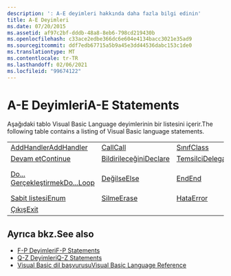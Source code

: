 ```yaml
---
description: ': A-E deyimleri hakkında daha fazla bilgi edinin'
title: A-E Deyimleri
ms.date: 07/20/2015
ms.assetid: af97c2bf-dddb-48a8-8eb6-798cd219430b
ms.openlocfilehash: c33ace2edbe366dc6e604e4134bacc3021e35ad9
ms.sourcegitcommit: ddf7edb67715a5b9a45e3dd44536dabc153c1de0
ms.translationtype: MT
ms.contentlocale: tr-TR
ms.lasthandoff: 02/06/2021
ms.locfileid: "99674122"
---
```

# <a name="a-e-statements"></a><span data-ttu-id="6987d-103">A-E Deyimleri</span><span class="sxs-lookup"><span data-stu-id="6987d-103">A-E Statements</span></span>

<span data-ttu-id="6987d-104">Aşağıdaki tablo Visual Basic Language deyimlerinin bir listesini içerir.</span><span class="sxs-lookup"><span data-stu-id="6987d-104">The following table contains a listing of Visual Basic language statements.</span></span>  
  
|||||  
|---|---|---|---|  
|[<span data-ttu-id="6987d-105">AddHandler</span><span class="sxs-lookup"><span data-stu-id="6987d-105">AddHandler</span></span>](addhandler-statement.md)|[<span data-ttu-id="6987d-106">Call</span><span class="sxs-lookup"><span data-stu-id="6987d-106">Call</span></span>](call-statement.md)|[<span data-ttu-id="6987d-107">Sınıf</span><span class="sxs-lookup"><span data-stu-id="6987d-107">Class</span></span>](class-statement.md)|[<span data-ttu-id="6987d-108">Sabit</span><span class="sxs-lookup"><span data-stu-id="6987d-108">Const</span></span>](const-statement.md)|  
|[<span data-ttu-id="6987d-109">Devam et</span><span class="sxs-lookup"><span data-stu-id="6987d-109">Continue</span></span>](continue-statement.md)|[<span data-ttu-id="6987d-110">Bildirileceğini</span><span class="sxs-lookup"><span data-stu-id="6987d-110">Declare</span></span>](declare-statement.md)|[<span data-ttu-id="6987d-111">Temsilci</span><span class="sxs-lookup"><span data-stu-id="6987d-111">Delegate</span></span>](delegate-statement.md)|[<span data-ttu-id="6987d-112">Boyutu</span><span class="sxs-lookup"><span data-stu-id="6987d-112">Dim</span></span>](dim-statement.md)|  
|[<span data-ttu-id="6987d-113">Do... Gerçekleştirmek</span><span class="sxs-lookup"><span data-stu-id="6987d-113">Do...Loop</span></span>](do-loop-statement.md)|[<span data-ttu-id="6987d-114">Değilse</span><span class="sxs-lookup"><span data-stu-id="6987d-114">Else</span></span>](else-statement.md)|[<span data-ttu-id="6987d-115">End</span><span class="sxs-lookup"><span data-stu-id="6987d-115">End</span></span>](end-statement.md)|[<span data-ttu-id="6987d-116">Erer \<keyword></span><span class="sxs-lookup"><span data-stu-id="6987d-116">End \<keyword></span></span>](end-keyword-statement.md)|  
|[<span data-ttu-id="6987d-117">Sabit listesi</span><span class="sxs-lookup"><span data-stu-id="6987d-117">Enum</span></span>](enum-statement.md)|[<span data-ttu-id="6987d-118">Silme</span><span class="sxs-lookup"><span data-stu-id="6987d-118">Erase</span></span>](erase-statement.md)|[<span data-ttu-id="6987d-119">Hata</span><span class="sxs-lookup"><span data-stu-id="6987d-119">Error</span></span>](error-statement.md)|[<span data-ttu-id="6987d-120">Olay</span><span class="sxs-lookup"><span data-stu-id="6987d-120">Event</span></span>](event-statement.md)|  
|[<span data-ttu-id="6987d-121">Çıkış</span><span class="sxs-lookup"><span data-stu-id="6987d-121">Exit</span></span>](exit-statement.md)||||  
  
## <a name="see-also"></a><span data-ttu-id="6987d-122">Ayrıca bkz.</span><span class="sxs-lookup"><span data-stu-id="6987d-122">See also</span></span>

- [<span data-ttu-id="6987d-123">F-P Deyimleri</span><span class="sxs-lookup"><span data-stu-id="6987d-123">F-P Statements</span></span>](f-p-statements.md)
- [<span data-ttu-id="6987d-124">Q-Z Deyimleri</span><span class="sxs-lookup"><span data-stu-id="6987d-124">Q-Z Statements</span></span>](q-z-statements.md)
- [<span data-ttu-id="6987d-125">Visual Basic dil başvurusu</span><span class="sxs-lookup"><span data-stu-id="6987d-125">Visual Basic Language Reference</span></span>](../index.md)
